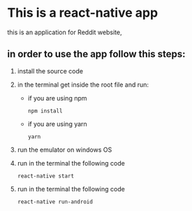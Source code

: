 # This is a react-native app

this is an application for Reddit website,

## in order to use the app follow this steps:

1. install the source code
2. in the terminal get inside the root file and run:

   - if you are using npm

     `npm install`

   - if you are using yarn

     `yarn`

3. run the emulator on windows OS

4. run in the terminal the following code

   `react-native start`

5. run in the terminal the following code

   `react-native run-android`
